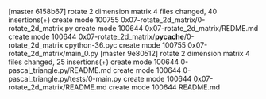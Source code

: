 [master 6158b67]  rotate 2 dimension matrix
 4 files changed, 40 insertions(+)
 create mode 100755 0x07-rotate_2d_matrix/0-rotate_2d_matrix.py
 create mode 100644 0x07-rotate_2d_matrix/REDME.md
 create mode 100644 0x07-rotate_2d_matrix/__pycache__/0-rotate_2d_matrix.cpython-36.pyc
 create mode 100755 0x07-rotate_2d_matrix/main_0.py
[master 9e80512]  rotate 2 dimension matrix
 4 files changed, 25 insertions(+)
 create mode 100644 0-pascal_triangle.py/README.md
 create mode 100644 0-pascal_triangle.py/tests/0-main.py
 create mode 100644 0x07-rotate_2d_matrix/README.md
 create mode 100644 README.md
